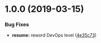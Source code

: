 # 1.0.0 (2019-03-15)


### Bug Fixes

* **resume:** reword DevOps level ([4e35c73](https://github.com/kvadevack/site/commit/4e35c73))
